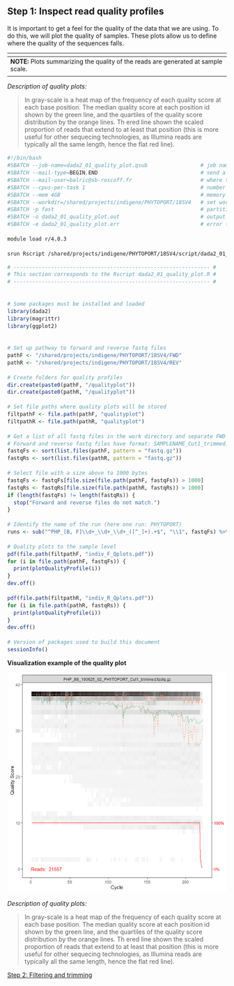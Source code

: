 ## **Step 1: Inspect read quality profiles**
It is important to get a feel for the quality of the data that we are using. To do this, we will plot the quality of samples. These plots allow us to define where the quality of the sequences falls.

| <span> |
| :------------------------------------------------------------------------------------------------------------ |
| **NOTE:** Plots summarizing the quality of the reads are generated at sample scale. |
| <sapn> |
  
  *Description of quality plots:*
  >In gray-scale is a heat map of the frequency of each quality score at each base position. The median quality score at each position id shown by the green line, and the quartiles of the quality score distribution by the orange lines. Th ered line shown the scaled proportion of reads that extend to at least that position (this is more useful for other sequecing technologies, as Illumina reads are typically all the same length, hence the flat red line).

```bash
#!/bin/bash
#SBATCH --job-name=dada2_01_quality_plot.qsub                 # job name
#SBATCH --mail-type=BEGIN,END                                 # send a mail at the begining/end of job
#SBATCH --mail-user=balric@sb-roscoff.fr                      # where to send mail
#SBATCH --cpus-per-task 1                                     # number of CPUs required per task
#SBATCH --mem 4GB                                             # memory per processor
#SBATCH --workdir=/shared/projects/indigene/PHYTOPORT/18SV4   # set working directory
#SBATCH -p fast                                               # partition
#SBATCH -o dada2_01_quality_plot.out                          # output file
#SBATCH -e dada2_01_quality_plot.err                          # error file

module load r/4.0.3

srun Rscript /shared/projects/indigene/PHYTOPORT/18SV4/script/dada2_01_quality_plot.R
```

```r
# --------------------------------------------------------------- #
# This section corresponds to the Rscript dada2_01_quality_plot.R #
# --------------------------------------------------------------- #


# Some packages must be installed and loaded
library(dada2)
library(magrittr)
library(ggplot2)


# Set up pathway to forward and reverse fastq files
pathF <- "/shared/projects/indigene/PHYTOPORT/18SV4/FWD" 
pathR <- "/shared/projects/indigene/PHYTOPORT/18SV4/REV"

# Create folders for quality profiles
dir.create(paste0(pathF, "/qualityplot"))
dir.create(paste0(pathR, "/qualityplot"))

# Set file paths where quality plots will be stored
filtpathF <- file.path(pathF, "qualityplot") 
filtpathR <- file.path(pathR, "qualityplot")

# Get a list of all fastq files in the work directory and separate FWD and REV 
# Forward and reverse fastq files have format: SAMPLENAME_Cut1_trimmed.fastq.gz and SAMPLENAME_Cut2_trimmed.fastq.gz
fastqFs <- sort(list.files(pathF, pattern = "fastq.gz"))
fastqRs <- sort(list.files(pathR, pattern = "fastq.gz"))

# Select file with a size above to 1000 bytes
fastqFs <- fastqFs[file.size(file.path(pathF, fastqFs)) > 1000]
fastqRs <- fastqRs[file.size(file.path(pathR, fastqRs)) > 1000]
if (length(fastqFs) != length(fastqRs)) {
  stop("Forward and reverse files do not match.")
}

# Identify the name of the run (here one run: PHYTOPORT)
runs <- sub("^PHP_[B, F]\\d+_\\d+_\\d+_([^_]+).+$", "\\1", fastqFs) %>% unique

# Quality plots to the sample level
pdf(file.path(filtpathF, "indiv_F_Qplots.pdf"))
for (i in file.path(pathF, fastqFs)) {
  print(plotQualityProfile(i))
}
dev.off()

pdf(file.path(filtpathR, "indiv_R_Qplots.pdf"))
for (i in file.path(pathR, fastqRs)) {
  print(plotQualityProfile(i))
}
dev.off()

# Version of packages used to build this document
sessionInfo()
```
**Visualization example of the quality plot**

![image](https://github.com/benalric/Metab_pipeline_v2/blob/main/figures/indiv_F_Qplots.png)

*Description of quality plots:*
>In gray-scale is a heat map of the frequency of each quality score at each base position. The median quality score at each position id shown by the green line, and the quartiles of the quality score distribution by the orange lines. Th ered line shown the scaled proportion of reads that extend to at least that position (this is more useful for other sequecing technologies, as Illumina reads are typically all the same length, hence the flat red line).


[Step 2: Filtering and trimming](https://github.com/benalric/Metab_pipeline_v2/tree/main/src/scripts/dada2_filtering_trimming.md)
